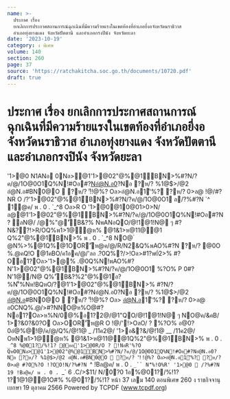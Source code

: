 ```yaml
---
name: >-
  ประกาศ เรื่อง
  ยกเลิกการประกาศสถานการณ์ฉุกเฉินที่มีความร้ายแรงในเขตท้องที่อำเภอยี่งอจังหวัดนราธิวาส
  อำเภอทุ่งยางแดง จังหวัดปัตตานี และอำเภอกรงปินัง จังหวัดยะลา
date: '2023-10-19'
category: ง พิเศษ
volume: 140
section: 260
page: 37
source: 'https://ratchakitcha.soc.go.th/documents/10720.pdf'
draft: true
---
```


# ประกาศ เรื่อง ยกเลิกการประกาศสถานการณ์ฉุกเฉินที่มีความร้ายแรงในเขตท้องที่อำเภอยี่งอจังหวัดนราธิวาส อำเภอทุ่งยางแดง จังหวัดปัตตานี และอำเภอกรงปินัง จังหวัดยะลา

'1>@0 N1ANอ 0Nล>@1'1>@02"@%@1์BN>%#?N/?ค/@/1O@0O1Q%N!#Oอ#?Nอํ@N.อ0?Nอ ?ห/? %1@$>/@2 อํ@N.อ#BN0@O  ?ห/? 'ั!!@%? Oล>อํ@N.อ1'ิ%? ?ห/? 0>ล@ !@/#?NR O /?'1>@02"@%@1์BN>%#?N/?ค/@/1O@0O1 ล/?%#?N `^ 1@ค/ พ . 0 . `_^8 Oล>R O '1>@0@10@01>0>N/ล@@1'1>@02"@%@1์BN>%#?N/?ค/@/1O@0O1Q%N!#Oอ#?N ? ลN@/ /@%"@'ัB&?% NพANอQO/@!1@1!N@ ๆ #?N&??!>R/OQ%พ1>1@ํ@ห% @1&1>ห@11@@1 Q%2"@%@1์BN>% พ . 0 . `_^8 NO@ ํ @N%>%@1Q%@1OOR'ัห@ค/@/R/N2&Q%พAO%#?N ?ห/? @0O %.@คQ!O @1คBO/ค1อค/@/'ลอ .?0Q%?/>!Oล>#1?พ0์2>% #?Oอ1?Oล>'1>@% .@0Q%N!พAO%#?N'1>@02"@%@1์BN>%#?N/?ค/@/1O@0O1 %?O% P 0#?N'1@/N@ Q%'ัB&?%2"@%@1์อ?%N'็%Nห!BQหO/?@1'1>@02"@%@1์BN>% #?N/?ค/@/1O@0O1Q%N!#Oอ#?Nอํ@N.อ0?Nอ ?ห/? %1@$>/@2 อํ@N.อ#BN0@O  ?ห/? 'ั!!@%? Oล> อํ@N.อ1'ิ%? ?ห/? 0>ล@ อ0CNQ%.@/>#?NNO@ห%O@#?Nอ1?Oล>ห%N/0@%อ1?2@/@1"QO/@!1@1!N@ ๆ NO@ค/&คB/ 1>?&0?&0?O Oล>OOR'ัห@R O !@/'!>OลO/ ? %?O% อ@0?0อํ@%@!@/ค/@/Q%/@!1@ _ /11ค2@/ '1>อ&?&/@!1@ __ /11ค2@/ OหNพ1>1@ํ@ห% @1&1>ห@11@@1Q%2"@%@1์BN>% พ . 0 . `_^8 %@01?/%!1? @ออ'1>@0R/O ? !NอR'%?O QหO0Nล>@1'1>@02"@%@1์BN>%#?N/?ค/@/1O@0O1Q%N!#Oอ#?Nอํ@N.อ0?Nอ ?ห/? %1@$>/@2 อํ@N.อ#BN0@O  ?ห/? 'ั!!@%? Oล>อํ@N.อ1'ิ%? ?ห/? 0>ล@ #?O%?O !?OO!N/?%#?N `^ !Bล@ค/ พ . 0 . `_`` N'็%!O%R' '1>@0  /?%#?N 19 !Bล@ค/ พ . 0 . `_` 6 .C/>$11/ N/0?0 1อ%@01?/%!1? 1?1@1@@1O#% %@01?/%!1? หน้า 37 เลม 140 ตอนพิเศษ 260 ง ราชกิจจานุเบกษา 19 ตุลาคม 2566 Powered by TCPDF (www.tcpdf.org)
